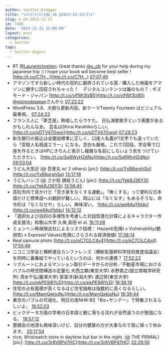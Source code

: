 ```yaml
---
author: twitter-blogger
title: "\n\t\t\t\t@o_ob @2013-12-21\t\t"
slug: o_ob-2013-12-21
id: 7480
date: '2013-12-21 12:00:00'
layout: post
categories:
  - twitter
tags:
  - twitter-digest
---
```


*   RT [@Laurentchretien](http://twitter.com/Laurentchretien): Great thanks [@o_ob](http://twitter.com/o_ob) for your help during my japanese trip :) I hope your book will become best seller ! [http://t.co/C7H…](http://t.co/C7H…) [07:07:49](http://twitter.com/o_ob/statuses/414155200593534976)
*   アマゾンですら新しい時代の契約に翻弄されている感／購入した映画をアマゾンに勝手に回収されちゃった！　デジタルコンテンツは誰のもの？ : ギズモード・ジャパン [http://t.co/vlfWt3lzB5](http://t.co/vlfWt3lzB5) [@gizmodojapan](http://twitter.com/gizmodojapan)さんから [07:23:22](http://twitter.com/o_ob/statuses/414159113862389760)
*   WordPress 3.8、大胆な更新内容。新テーマTwenty Fourteen はビジュアル最重視。 [07:24:23](http://twitter.com/o_ob/statuses/414159370398605312)
*   フランス人に「夢芝居」熱唱したらウケた。 日仏演歌歌手という需要があるかもしれんなあ。 芸名はShirai Karahikoらしい。 [http://t.co/pDTV47Gwoj](http://t.co/pDTV47Gwoj) [07:28:23](http://twitter.com/o_ob/statuses/414160377119662080)
*   新生銀行の振込は全銀協標準に正しく、口座人名義が1文字でも違っていたら「受取人名相違エラー」になる。空白も厳格。これで2回目。学会等で口座を作るときはHPにきちんと表示し複雑な名前にしないよう気をつけていただきたい。 [http://t.co/Sq9WyH2dNu](http://t.co/Sq9WyH2dNu) [09:53:04](http://twitter.com/o_ob/statuses/414196788183064576)
*   うどん大至近 (@ 吾里丸 w/ 2 others) [pic]: [http://t.co/YxB6qrphSg](http://t.co/YxB6qrphSg) [13:17:19](http://twitter.com/o_ob/statuses/414248189026643969)
*   うどんハシゴ (@ さか枝 讃岐うどん) [pic]: [http://t.co/Yek8J36Y3j](http://t.co/Yek8J36Y3j) [13:56:45](http://twitter.com/o_ob/statuses/414258113790091264)
*   高松市内で見かけた「空き家をなくする運動」。「無くする」って便利な日本語だけど標準語への翻訳が難しい。岡山には「なくなす」もあるそうな。命令形は「なくなせや」らしい。興味深い。 [http://t.co/we8AuYbldu](http://t.co/we8AuYbldu) [14:12:12](http://twitter.com/o_ob/statuses/414262002752557056)
*   「選択および目的の多様性を考慮した対話型進化計算によるキャラクター作成支援法」和歌山大学 久保,島田 et al. [16:11:06](http://twitter.com/o_ob/statuses/414291922262294529)
*   ミュンヘン再保険会社によるリスク指標： Hazard(危険) x Vulnerability(脆弱性) x Exposed Values(危険にさらされる経済価値) [17:38:14](http://twitter.com/o_ob/statuses/414313850922487808)
*   Real samurai photo [http://t.co/pC7CjLC4y4](http://t.co/pC7CjLC4y4) [17:50:49](http://twitter.com/o_ob/statuses/414317018058199040)
*   ニコニコ学会と横幹連合カンファレンス（横断型基幹科学技術推進協議会）を同時に裏番組でやっているというのは、何かの連携？ [17:52:23](http://twitter.com/o_ob/statuses/414317414323478528)
*   リクルートにおよるマンション取引データからの分析／不動産市場におけるバブルの時空間構造の定量化 大西立顕(東京大学) 水野貴之(国立情報学研究所) 清水千弘(麗澤大学) 家富洋(新潟大学) 渡辺努(東京大学) [http://t.co/pkPE9jRYcD](http://t.co/pkPE9jRYcD) [18:36:19](http://twitter.com/o_ob/statuses/414328470924046336)
*   住宅の占有面積が高くなるほど住宅価格は指数的に高くなるらしい。 [http://t.co/MamQekjuNu](http://t.co/MamQekjuNu) [18:39:44](http://twitter.com/o_ob/statuses/414329328642437120)
*   東京のバブルの可視化、明日の夜NHK-BS「Biz+サンデー」で特集されるらしいよ。 [18:52:03](http://twitter.com/o_ob/statuses/414332429239734272)
*   ビックデータ方面の学者の日本語と腑に落ちる流れが全然違うのが勉強になる。 [18:57:12](http://twitter.com/o_ob/statuses/414333725434851328)
*   懇親会の地酒も興味深いけど、自分の健康の方が大事なので宿に帰って休みます。 [20:17:54](http://twitter.com/o_ob/statuses/414354034103840768)
*   nice, Wristwatch store in daytime but bar in the night. (@ THE PRIMAL) [pic]: [http://t.co/3r8VBPd7HC](http://t.co/3r8VBPd7HC) [22:29:56](http://twitter.com/o_ob/statuses/414387259790876672)